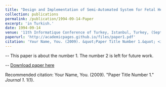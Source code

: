 ```yaml
---
title: "Design and Implementation of Semi-Automated System for Fetal Head Images"
collection: publications
permalink: /publication/1994-09-14-Paper
excerpt: 'in Turkish.'
date: 1994-09-14
venue: '11th Informatique Conference of Turkey, Istanbul, Turkey, (Sept. 14-17)'
paperurl: 'http://academicpages.github.io/files/paper1.pdf'
citation: 'Your Name, You. (2009). &quot;Paper Title Number 1.&quot; <i>Journal 1</i>. 1(1).'
---
```


-- This paper is about the number 1. The number 2 is left for future work.

-- [Download paper here](http://academicpages.github.io/files/paper1.pdf)

Recommended citation: Your Name, You. (2009). "Paper Title Number 1." <i>Journal 1</i>. 1(1).


